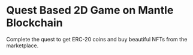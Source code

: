 # Quest Based 2D Game on Mantle Blockchain

Complete the quest to get ERC-20 coins and buy beautiful NFTs from the marketplace.